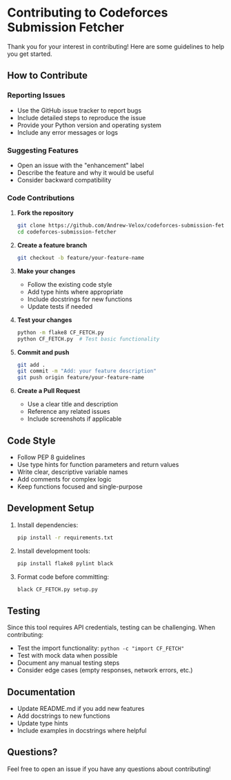 # Contributing to Codeforces Submission Fetcher

Thank you for your interest in contributing! Here are some guidelines to help you get started.

## How to Contribute

### Reporting Issues

- Use the GitHub issue tracker to report bugs
- Include detailed steps to reproduce the issue
- Provide your Python version and operating system
- Include any error messages or logs

### Suggesting Features

- Open an issue with the "enhancement" label
- Describe the feature and why it would be useful
- Consider backward compatibility

### Code Contributions

1. **Fork the repository**
   ```bash
   git clone https://github.com/Andrew-Velox/codeforces-submission-fetcher.git
   cd codeforces-submission-fetcher
   ```

2. **Create a feature branch**
   ```bash
   git checkout -b feature/your-feature-name
   ```

3. **Make your changes**
   - Follow the existing code style
   - Add type hints where appropriate
   - Include docstrings for new functions
   - Update tests if needed

4. **Test your changes**
   ```bash
   python -m flake8 CF_FETCH.py
   python CF_FETCH.py  # Test basic functionality
   ```

5. **Commit and push**
   ```bash
   git add .
   git commit -m "Add: your feature description"
   git push origin feature/your-feature-name
   ```

6. **Create a Pull Request**
   - Use a clear title and description
   - Reference any related issues
   - Include screenshots if applicable

## Code Style

- Follow PEP 8 guidelines
- Use type hints for function parameters and return values
- Write clear, descriptive variable names
- Add comments for complex logic
- Keep functions focused and single-purpose

## Development Setup

1. Install dependencies:
   ```bash
   pip install -r requirements.txt
   ```

2. Install development tools:
   ```bash
   pip install flake8 pylint black
   ```

3. Format code before committing:
   ```bash
   black CF_FETCH.py setup.py
   ```

## Testing

Since this tool requires API credentials, testing can be challenging. When contributing:

- Test the import functionality: `python -c "import CF_FETCH"`
- Test with mock data when possible
- Document any manual testing steps
- Consider edge cases (empty responses, network errors, etc.)

## Documentation

- Update README.md if you add new features
- Add docstrings to new functions
- Update type hints
- Include examples in docstrings where helpful

## Questions?

Feel free to open an issue if you have any questions about contributing!

